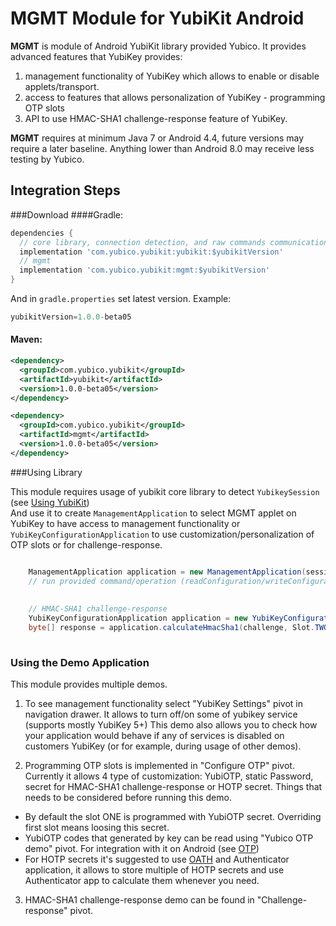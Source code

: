 # MGMT Module for YubiKit Android
**MGMT** is module of Android YubiKit library provided Yubico.
It provides advanced features that YubiKey provides:
1) management functionality of YubiKey which allows to enable or disable applets/transport.
2) access to features that allows personalization of YubiKey - programming OTP slots
3) API to use HMAC-SHA1 challenge-response feature of YubiKey.

**MGMT** requires at minimum  Java 7 or Android 4.4, future versions may require a later baseline. Anything lower than Android 8.0 may receive less testing by Yubico.

## Integration Steps <a name="integration_steps"></a>
###Download
####Gradle:

```gradle
dependencies {  
  // core library, connection detection, and raw commands communication with YubiKey
  implementation 'com.yubico.yubikit:yubikit:$yubikitVersion'
  // mgmt
  implementation 'com.yubico.yubikit:mgmt:$yubikitVersion'
}
```
And in `gradle.properties` set latest version. Example:
```gradle
yubikitVersion=1.0.0-beta05
```
#### Maven:
```xml
<dependency>
  <groupId>com.yubico.yubikit</groupId>
  <artifactId>yubikit</artifactId>
  <version>1.0.0-beta05</version>
</dependency>

<dependency>
  <groupId>com.yubico.yubikit</groupId>
  <artifactId>mgmt</artifactId>
  <version>1.0.0-beta05</version>
</dependency>
```
###Using Library <a name="using_lib"></a>

This module requires usage of yubikit core library to detect `YubikeySession` (see [Using YubiKit](../yubikit/README.md))  
And use it to create `ManagementApplication` to select MGMT applet on YubiKey to have access to management functionality or `YubiKeyConfigurationApplication` to use customization/personalization of OTP slots or for challenge-response.

```java

    ManagementApplication application = new ManagementApplication(session);
    // run provided command/operation (readConfiguration/writeConfiguration) to enable
    
    
    // HMAC-SHA1 challenge-response
    YubiKeyConfigurationApplication application = new YubiKeyConfigurationApplication(session);
    byte[] response = application.calculateHmacSha1(challenge, Slot.TWO);
    
```

### Using the Demo Application <a name="using_demo"></a>
This module provides multiple demos. 
1. To see management functionality select "YubiKey Settings" pivot in navigation drawer. It allows to turn off/on some of yubikey service (supports mostly YubiKey 5+)
This demo also allows you to check how your application would behave if any of services is disabled on customers YubiKey (or for example, during usage of other demos).

2. Programming OTP slots is implemented in "Configure OTP" pivot. Currently it allows 4 type of customization: YubiOTP, static Password, secret for HMAC-SHA1 challenge-response or HOTP secret. 
Things that needs to be considered before running this demo. 
- By default the slot ONE is programmed with YubiOTP secret. Overriding first slot means loosing this secret.
- YubiOTP codes that generated by key can be read using "Yubico OTP demo" pivot. For integration with it on Android (see [OTP](../otp/README.md)) 
- For HOTP secrets it's suggested to use [OATH](../oath/README.md) and Authenticator application, it allows to store multiple of HOTP secrets and use Authenticator app to calculate them whenever you need.

3. HMAC-SHA1 challenge-response demo can be found in "Challenge-response" pivot. 
